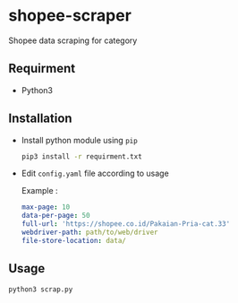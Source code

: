 # shopee-scraper

Shopee data scraping for category

## Requirment

- Python3

## Installation

- Install python module using `pip`

    ```sh
    pip3 install -r requirment.txt
    ```

- Edit `config.yaml` file according to usage

    Example :

    ```yaml
    max-page: 10
    data-per-page: 50
    full-url: 'https://shopee.co.id/Pakaian-Pria-cat.33'
    webdriver-path: path/to/web/driver
    file-store-location: data/
    ```

## Usage

```sh
python3 scrap.py
```
